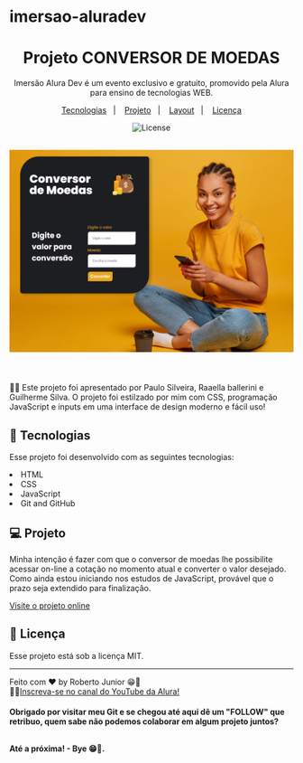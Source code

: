 # imersao-aluradev
<h1 align="center"> Projeto CONVERSOR DE MOEDAS </h1>

<p align="center">
Imersão Alura Dev é um evento exclusivo e gratuito, promovido pela Alura para ensino de tecnologias WEB. <br/>
</p>

<p align="center">
  <a href="#-tecnologias">Tecnologias</a>&nbsp;&nbsp;&nbsp;|&nbsp;&nbsp;&nbsp;
  <a href="#-projeto">Projeto</a>&nbsp;&nbsp;&nbsp;|&nbsp;&nbsp;&nbsp;
  <a href="#-layout">Layout</a>&nbsp;&nbsp;&nbsp;|&nbsp;&nbsp;&nbsp;
  <a href="#memo-licença">Licença</a>
</p>


<p align="center">
  <img alt="License" src="https://img.shields.io/static/v1?label=license&message=MIT&color=49AA26&labelColor=000000">
</p>

<br>

  <div align="center">
    <a target="_blank" href="https://robertojunnior.github.io/imersao-aluradev/">
    <img width="800px" src="./imagens/projeto-conversor-moeda.png" alt="projeto">
    </a>
  </div>

<br>
<br>

<br>
🧑‍🚀 Este projeto foi apresentado por Paulo Silveira, Raaella ballerini e Guilherme Silva. 
O projeto foi estilzado por mim com CSS, programação JavaScript e inputs em uma interface de design moderno e fácil uso!

<br>

## 🚀 Tecnologias

Esse projeto foi desenvolvido com as seguintes tecnologias:

<li> HTML
<li> CSS
<li> JavaScript
<li> Git and GitHub

## 💻 Projeto

Minha intenção é fazer com que o conversor de moedas lhe possibilite acessar on-line a cotação no momento atual e converter o valor desejado.
Como ainda estou iniciando nos estudos de JavaScript, provável que o prazo seja extendido para finalização.

[Visite o projeto online](https://robertojunnior.github.io/imersao-aluradev/)


## :memo: Licença

Esse projeto está sob a licença MIT.

---

Feito com ♥ by Roberto Junior 😁:wave: 
<br>🧑‍🚀[Inscreva-se no canal do YouTube da Alura!](https://www.youtube.com/@Alura)

    
<h4> Obrigado por visitar meu Git e se chegou até aqui dê um "FOLLOW" que retribuo, quem sabe não podemos colaborar em algum projeto juntos?
  <br>
  <br>
<p> Até a próxima! - Bye 😁🖖.
